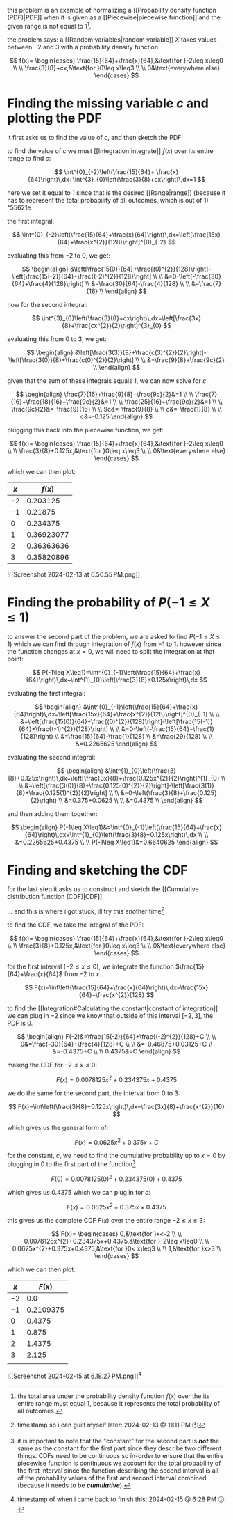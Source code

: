 this problem is an example of normalizing a [[Probability density function (PDF)|PDF]] when it is given as a [[Piecewise|piecewise function]] and the given range is not equal to 1[^1].

the problem says: a [[Random variables|random variable]] $X$ takes values between $-2$ and $3$ with a probability density function:

$$
f(x)=
\begin{cases}
\frac{15}{64}+\frac{x}{64},&\text{for }-2\leq x\leq0 \\
\\
\frac{3}{8}+cx,&\text{for }0\leq x\leq3 \\
\\
0&\text{everywhere else}
\end{cases}
$$

# Finding the missing variable $c$ and plotting the PDF

it first asks us to find the value of $c$, and then sketch the PDF:

to find the value of $c$ we must [[Integration|integrate]] $f(x)$ over its entire range to find $c$:

$$
\int^{0}_{-2}\left(\frac{15}{64}+ \frac{x}{64}\right)\,dx+\int^{3}_{0}\left(\frac{3}{8}+cx\right)\,dx=1
$$

here we set it equal to $1$ since that is the desired [[Range|range]] (because it has to represent the total probability of all outcomes, which is out of 1) ^55621e

the first integral:

$$
\int^{0}_{-2}\left(\frac{15}{64}+\frac{x}{64}\right)\,dx=\left[\frac{15x}{64}+\frac{x^{2}}{128}\right]^{0}_{-2}
$$

evaluating this from $-2$ to $0$, we get:

$$
\begin{align}
&\left[\frac{15(0)}{64}+\frac{(0)^{2}}{128}\right]-\left[\frac{15(-2)}{64}+\frac{(-2)^{2}}{128}\right] \\
\\
&=0-\left(-\frac{30}{64}+\frac{4}{128}\right) \\
&=\frac{30}{64}-\frac{4}{128} \\
\\
&=\frac{7}{16} \\
\end{align}
$$

now for the second integral:

$$
\int^{3}_{0}\left(\frac{3}{8}+cx\right)\,dx=\left[\frac{3x}{8}+\frac{cx^{2}}{2}\right]^{3}_{0}
$$

evaluating this from $0$ to $3$, we get:

$$
\begin{align}
&\left[\frac{3(3)}{8}+\frac{c(3)^{2}}{2}\right]-\left[\frac{3(0)}{8}+\frac{c(0)^{2}}{2}\right] \\
\\
&=\frac{9}{8}+\frac{9c}{2} \\
\end{align}
$$

given that the sum of these integrals equals 1, we can now solve for $c$:

$$
\begin{align}
\frac{7}{16}+\frac{9}{8}+\frac{9c}{2}&=1 \\
\\
\frac{7}{16}+\frac{18}{16}+\frac{9c}{2}&=1 \\
\\
\frac{25}{16}+\frac{9c}{2}&=1 \\
\\
\frac{9c}{2}&=-\frac{9}{16} \\
\\
9c&=-\frac{9}{8} \\
\\
c&=-\frac{1}{8} \\
\\
c&=-0.125
\end{align}
$$

plugging this back into the piecewise function, we get:

$$
f(x)=
\begin{cases}
\frac{15}{64}+\frac{x}{64},&\text{for }-2\leq x\leq0 \\
\\
\frac{3}{8}+0.125x,&\text{for }0\leq x\leq3 \\
\\
0&\text{everywhere else}
\end{cases}
$$

which we can then plot:

| $x$ | $f(x)$ |
| ---- | ---- |
| -2 | 0.203125 |
| -1 | 0.21875 |
| 0 | 0.234375 |
| 1 | 0.36923077 |
| 2 | 0.36363636 |
| 3 | 0.35820896 |
![[Screenshot 2024-02-13 at 6.50.55 PM.png]]
# Finding the probability of $P(-1\leq X\leq1)$

to answer the second part of the problem, we are asked to find $P(-1\leq X\leq1)$ which we can find through integration of $f(x)$ from $-1$ to $1$. however since the function changes at $x=0$, we will need to split the integration at that point:

$$
P(-1\leq X\leq1)=\int^{0}_{-1}\left(\frac{15}{64}+\frac{x}{64}\right)\,dx+\int^{1}_{0}\left(\frac{3}{8}+0.125x\right)\,dx
$$

evaluating the first integral:

$$
\begin{align}
&\int^{0}_{-1}\left(\frac{15}{64}+\frac{x}{64}\right)\,dx=\left[\frac{15x}{64}+\frac{x^{2}}{128}\right]^{0}_{-1} \\
\\
&=\left[\frac{15(0)}{64}+\frac{(0)^{2}}{128}\right]-\left[\frac{15(-1)}{64}+\frac{(-1)^{2}}{128}\right] \\
\\
&=0-\left(-\frac{15}{64}+\frac{1}{128}\right) \\
&=\frac{15}{64}-\frac{1}{128} \\
&=\frac{29}{128} \\
\\
&=0.2265625
\end{align}
$$

evaluating the second integral:

$$
\begin{align}
&\int^{1}_{0}\left(\frac{3}{8}+0.125x\right)\,dx=\left[\frac{3x}{8}+\frac{0.125x^{2}}{2}\right]^{1}_{0} \\
\\
&=\left[\frac{3(0)}{8}+\frac{0.125(0)^{2}}{2}\right]-\left[\frac{3(1)}{8}+\frac{0.125(1)^{2}}{2}\right] \\
\\
&=0-\left(\frac{3}{8}+\frac{0.125}{2}\right) \\
&=0.375+0.0625 \\
\\
&=0.4375 \\
\end{align}
$$

and then adding them together:

$$
\begin{align}
P(-1\leq X\leq1)&=\int^{0}_{-1}\left(\frac{15}{64}+\frac{x}{64}\right)\,dx+\int^{1}_{0}\left(\frac{3}{8}+0.125x\right)\,dx \\
\\
&=0.2265625+0.4375 \\
\\
P(-1\leq X\leq1)&=0.6640625
\end{align}
$$

# Finding and sketching the CDF

for the last step it asks us to construct and sketch the [[Cumulative distribution function (CDF)|CDF]]. 

... and this is where i got stuck, ill try this another time[^2]

to find the CDF, we take the integral of the PDF:

$$
f(x)=
\begin{cases}
\frac{15}{64}+\frac{x}{64},&\text{for }-2\leq x\leq0 \\
\\
\frac{3}{8}+0.125x,&\text{for }0\leq x\leq3 \\
\\
0&\text{everywhere else}
\end{cases}
$$

for the first interval ($-2\leq x\leq0$), we integrate the function $\frac{15}{64}+\frac{x}{64}$ from $-2$ to $x$.

$$
F(x)=\int\left(\frac{15}{64}+\frac{x}{64}\right)\,dx=\frac{15x}{64}+\frac{x^{2}}{128}
$$

to find the [[Integration#Calculating the constant|constant of integration]] we can plug in $-2$ since we know that outside of this interval $[-2,3]$, the PDF is 0.

$$
\begin{align}
F(-2)&=\frac{15(-2)}{64}+\frac{(-2)^{2}}{128}+C \\
\\
0&=\frac{-30}{64}+\frac{4}{128}+C \\
\\
&=-0.46875+0.03125+C \\
&=-0.4375+C \\
\\
0.4375&=C
\end{align}
$$

making the CDF for $-2\leq x\leq0$:

$$
F(x)=0.0078125x^{2}+0.234375x+0.4375
$$

we do the same for the second part, the interval from $0$ to $3$:

$$
F(x)=\int\left(\frac{3}{8}+0.125x\right)\,dx=\frac{3x}{8}+\frac{x^{2}}{16}
$$

which gives us the general form of:

$$
F(x)=0.0625x^{2}+0.375x+C
$$

for the constant, $c$, we need to find the cumulative probability up to $x=0$ by plugging in $0$ to the first part of the function[^3]

$$
F(0)=0.0078125(0)^{2}+0.234375(0)+0.4375
$$

which gives us $0.4375$ which we can plug in for $c$:

$$
F(x)=0.0625x^{2}+0.375x+0.4375
$$

this gives us the complete CDF $F(x)$ over the entire range $-2\leq x\leq3$:

$$
F(x)=
\begin{cases}
0,&\text{for }x<-2 \\
\\
0.0078125x^{2}+0.234375x+0.4375,&\text{for }-2\leq x\leq0 \\
\\
0.0625x^{2}+0.375x+0.4375,&\text{for }0< x\leq3 \\
\\
1,&\text{for }x>3 \\
\end{cases}
$$

which we can then plot:

| $x$  | $F(x)$      |
| ---- | ----------- |
| $−2$ | $0.0$       |
| $−1$ | $0.2109375$ |
| $0$  | $0.4375$    |
| 1    | $0.875$     |
| $2$  | $1.4375$    |
| $3$  | $2.125$     |
|      |             |
![[Screenshot 2024-02-15 at 6.18.27 PM.png]][^4]

[^1]: the total area under the probability density function $f(x)$ over the its entire range must equal 1, because it represents the total probability of all outcomes.
[^2]: timestamp so i can guilt myself later: 2024-02-13 @ 11:11 PM 🕚
[^3]: it is important to note that the "constant" for the second part is ***not*** the same as the constant for the first part since they describe two different things. CDFs need to be continuous so in-order to ensure that the entire piecewise function is continuous we account for the total probability of the first interval since the function describing the second interval is all of the probability values of the first and second interval combined (because it needs to be ***cumulative***).
[^4]: timestamp of when i came back to finish this: 2024-02-15 @ 6:28 PM 🕡